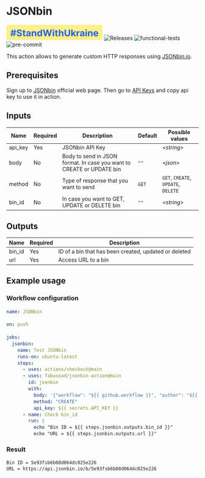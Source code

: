 # JSONbin

[![Stand With Ukraine](https://raw.githubusercontent.com/vshymanskyy/StandWithUkraine/main/badges/StandWithUkraine.svg)](https://stand-with-ukraine.pp.ua)
![Releases](https://img.shields.io/github/v/release/fabasoad/jsonbin-action?include_prereleases)
![functional-tests](https://github.com/fabasoad/jsonbin-action/actions/workflows/functional-tests.yml/badge.svg)
![pre-commit](https://github.com/fabasoad/jsonbin-action/actions/workflows/pre-commit.yml/badge.svg)

This action allows to generate custom HTTP responses using [JSONbin.io](https://jsonbin.io).

## Prerequisites

Sign up to [JSONbin](https://jsonbin.io) official web page. Then go to [API Keys](https://jsonbin.io/api-keys)
and copy api key to use it in action.

## Inputs

<!-- prettier-ignore-start -->
| Name    | Required | Description                                                           | Default | Possible values                     |
|---------|----------|-----------------------------------------------------------------------|---------|-------------------------------------|
| api_key | Yes      | JSONbin API Key                                                       |         | _&lt;string&gt;_                    |
| body    | No       | Body to send in JSON format. In case you want to CREATE or UPDATE bin | `""`    | _&lt;json&gt;_                      |
| method  | No       | Type of response that you want to send                                | `GET`   | `GET`, `CREATE`, `UPDATE`, `DELETE` |
| bin_id  | No       | In case you want to GET, UPDATE or DELETE bin                         | `""`    | _&lt;string&gt;_                    |
<!-- prettier-ignore-end -->

## Outputs

| Name   | Required | Description                                           |
| ------ | -------- | ----------------------------------------------------- |
| bin_id | Yes      | ID of a bin that has been created, updated or deleted |
| url    | Yes      | Access URL to a bin                                   |

## Example usage

### Workflow configuration

```yaml
name: JSONbin

on: push

jobs:
  jsonbin:
    name: Test JSONbin
    runs-on: ubuntu-latest
    steps:
      - uses: actions/checkout@main
      - uses: fabasoad/jsonbin-action@main
        id: jsonbin
        with:
          body: '{"workflow": "${{ github.workflow }}", "author": "${{ github.actor }}", "number": "${{ github.run_number }}"}'
          method: "CREATE"
          api_key: ${{ secrets.API_KEY }}
      - name: Check bin_id
        run: |
          echo "Bin ID = ${{ steps.jsonbin.outputs.bin_id }}"
          echo "URL = ${{ steps.jsonbin.outputs.url }}"
```

### Result

```text
Bin ID = 5e93fsb6b08d064dc025e226
URL = https://api.jsonbin.io/b/5e93fsb6b08d064dc025e226
```

